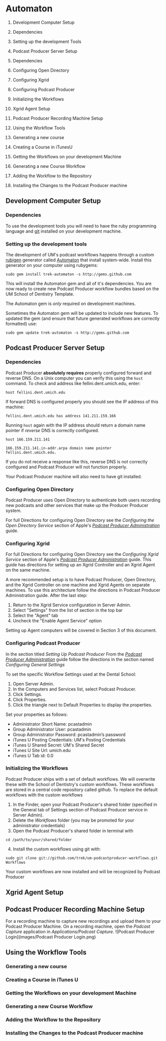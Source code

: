 Automaton
===============

1. Development Computer Setup
  1. Dependencies
  2. Setting up the development Tools

2. Podcast Producer Server Setup
  1. Dependencies
  2. Configuring Open Directory
  3. Configuring Xgrid
  4. Configuring Podcast Producer
  5. Initializing the Workflows

3. Xgrid Agent Setup

4. Podcast Producer Recording Machine Setup

5. Using the Workflow Tools
  1. Generating a new course
  1. Creating a Course in iTunesU
  1. Getting the Workflows on your development Machine
  1. Generating a new Course Workflow
  1. Adding the Workflow to the Repository
  1. Installing the Changes to the Podcast Producer machine

Development Computer Setup
---------------------------
### Dependencies
To use the development tools you will need to have the ruby programming language and [git](http://git.or.cz/) installed on your development machine.

### Setting up the development tools
The development of UM's podcast workflows happens through a custom [rubigen](http://rubigen.rubyforge.org/) generator called [Automaton](http://github.com/trek/um-automaton/) that install system-wide. Install this generator on your computer using rubygems:

`sudo gem install trek-automaton -s http://gems.github.com`

This will install the Automaton gem and all of it's dependencies. You are now ready to create new Podcast Producer workflow bundles based on the UM School of Dentistry Template.

The Automaton gem is *only* required on development machines.

Sometimes the Automaton gem will be updated to include new features. To updated the gem (and ensure that future generated workflows are correctly formatted) use:

`sudo gem update trek-automaton -s http://gems.github.com`

Podcast Producer Server Setup
---------------------------
### Dependencies
Podcast Producer **absolutely requires** properly configured forward and reverse DNS.  On a Unix computer you can verify this using the `host` command.  To check and address like fellini.dent.umich.edu, enter:

`host fellini.dent.umich.edu`

If forward DNS is configured properly you should see the IP address of this machine:

`fellini.dent.umich.edu has address 141.211.159.166`

Running `host` again with the IP address should return a domain name pointer if *reverse* DNS is correctly configured.

`host 166.159.211.141`

`166.159.211.141.in-addr.arpa domain name pointer fellini.dent.umich.edu.`

If you do not receive a response like this, reverse DNS is not correctly configured and Podcast Producer will not function properly.

Your Podcast Producer machine will also need to have git installed.

### Configuring Open Directory
Podcast Producer uses Open Directory to authenticate both users recording new podcasts and other services that make up the Producer Producer system.

For full Directions for configuring Open Directory see the *Configuring the Open Directory Service* section of Apple's [*Podcast Producer Administration*](http://images.apple.com/server/macosx/docs/Podcast_Producer_Admin_v10.5.pdf) guide.

### Configuring Xgrid
For full Directions for configuring Open Directory see the *Configuring Xgrid Service* section of Apple's [*Podcast Producer Administration*](http://images.apple.com/server/macosx/docs/Podcast_Producer_Admin_v10.5.pdf) guide.  This guide has directions for setting up an Xgrid Controller and an Xgrid Agent on the same machine.

A more recommended setup is to have Podcast Producer, Open Directory, and the Xgrid Controller on one machine and Xgrid Agents on separate machines.  To use this architecture follow the directions in Podcast Producer Administration guide. After the last step:

1. Return to the Xgrid Service configuration in Server Admin.
2. Select "Settings" from the list of section in the top bar
3. Select the "Agent" tab
4. Uncheck the "Enable Agent Service" option

Setting up Agent computers will be covered in Section 3 of this document.


### Configuring Podcast Producer
In the section titled *Setting Up Podcast Producer* From the [*Podcast Producer Administration*](http://images.apple.com/server/macosx/docs/Podcast_Producer_Admin_v10.5.pdf) guide follow the directions in the section named *Configuring General Settings*

To set the specific Workflow Settings used at the Dental School:

1. Open Server Admin. 
2. In the Computers and Services list, select Podcast Producer. 
3. Click Settings. 
4. Click Properties. 
5. Click the triangle next to Default Properties to display the properties. 

Set your properties as follows:

* Administrator Short Name:
  pcastadmin 
* Group Administrator User:
  pcastadmin 
* Group Administrator Password:
  pcastadmin’s password 
* iTunes U Posting Credentials:
  UM's Posting Credentials
* iTunes U Shared Secret:
  UM's Shared Secret
* iTunes U Site Url:
  umich.edu
* iTunes U Tab id:
  0.0


### Initializing the Workflows
Podcast Producer ships with a set of default workflows. We will overwrite these with the School of Dentistry's custom workflows.  These workflows are stored in a central code repository called github.  To replace the default workflows with the custom workflows

1. In the Finder, open your Podcast Producer's shared folder (specified in the General tab of Settings section of Podcast Producer service in Server Admin).
2. Delete the *Workflows* folder (you may be promoted for your administrator credentials)
3. Open the Podcast Producer's shared folder in terminal with

  `cd /path/to/your/shared/folder`

4. Install the custom workflows using git with:
  
  `sudo git clone git://github.com/trek/um-podcastproducer-workflows.git Workflows`

Your custom workflows are now installed and will be recognized by Podcast Producer

Xgrid Agent Setup
---------------------------

Podcast Producer Recording Machine Setup
----------------------------------------
For a recording machine to capture new recordings and upload them to your Podcast Producer Machine. On a recording machine, open the *Podcast Capture* application in *Applications/Podcast Capture*. 
![Podcast Producer Login](images/Podcast Producer Login.png)

Using the Workflow Tools
---------------------------
### Generating a new course
### Creating a Course in iTunes U
### Getting the Workflows on your development Machine
### Generating a new Course Workflow
### Adding the Workflow to the Repository
### Installing the Changes to the Podcast Producer machine